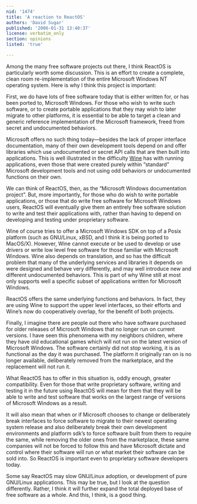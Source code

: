 ```yaml
---
nid: '1474'
title: 'A reaction to ReactOS'
authors: 'David Sugar'
published: '2006-01-31 13:40:37'
license: verbatim_only
section: opinions
listed: 'true'

---
```

Among the many free software projects out there, I think ReactOS is particularly worth some discussion. This is an effort to create a complete, clean room re-implementation of the entire Microsoft Windows NT operating system. Here is why I think this project is important:

First, we do have lots of free software today that is either written for, or has been ported to, Microsoft Windows. For those who wish to write such software, or to create portable applications that they may wish to later migrate to other platforms, it is essential to be able to target a clean and generic reference implementation of the Microsoft framework, freed from secret and undocumented behaviors.

Microsoft offers no such thing today—besides the lack of proper interface documentation, many of their own development tools depend on and offer libraries which use undocumented or secret API calls that are then built into applications. This is well illustrated in the difficulty [Wine](http://www.winehq.com/) has with running applications, even those that were created purely within “standard” Microsoft development tools and not using odd behaviors or undocumented functions on their own.

We can think of ReactOS, then, as the “Microsoft Windows documentation project”. But, more importantly, for those who do wish to write portable applications, or those that do write free software for Microsoft Windows users, ReactOS will eventually give them an entirely free software solution to write and test their applications with, rather than having to depend on developing and testing under proprietary software.

Wine of course tries to offer a Microsoft Windows SDK on top of a Posix platform (such as GNU/Linux, xBSD, and I think it is being ported to MacOS/X). However, Wine cannot execute or be used to develop or use drivers or write low level free software for those familiar with Microsoft Windows. Wine also depends on translation, and so has the difficult problem that many of the underlying services and libraries it depends on were designed and behave very differently, and may well introduce new and different undocumented behaviors. This is part of why Wine still at most only supports well a specific subset of applications written for Microsoft Windows.

ReactOS offers the same underlying functions and behaviors. In fact, they are using Wine to support the upper level interfaces, so their efforts and Wine’s now do cooperatively overlap, for the benefit of both projects.

Finally, I imagine there are people out there who have software purchased for older releases of Microsoft Windows that no longer run on current versions. I have seen this phenomena with my neighbors children, where they have old educational games which will not run on the latest version of Microsoft Windows. The software certainly did not stop working, it is as functional as the day it was purchased. The platform it originally ran on is no longer available, deliberately removed from the marketplace, and the replacement will not run it.

What ReactOS has to offer in this situation is, oddly enough, greater compatibility. Even for those that write proprietary software, writing and testing it in the future using ReactOS will mean for them that they will be able to write and test software that works on the largest range of versions of Microsoft Windows as a result.

It will also mean that when or if Microsoft chooses to change or deliberately break interfaces to force software to migrate to their newest operating system release and also deliberately break their own development environments and platform sdk’s to force software built from them to require the same, while removing the older ones from the marketplace, these same companies will not be forced to follow this and have Microsoft dictate and control where their software will run or what market their software can be sold into. So ReactOS is important even to proprietary software developers today.

Some say ReactOS may slow GNU/Linux adoption, or development of pure GNU/Linux applications. This may be true, but I look at the question differently. Rather, I think it will further expand the total deployed base of free software as a whole. And this, I think, is a good thing.

